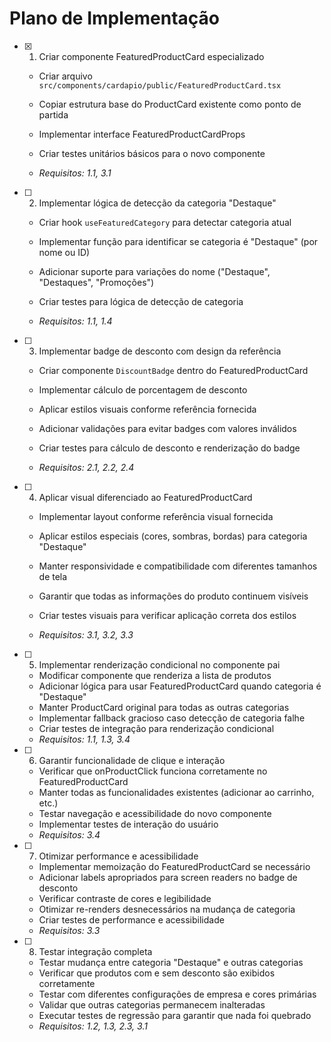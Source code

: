 # Plano de Implementação

- [x] 1. Criar componente FeaturedProductCard especializado



  - Criar arquivo `src/components/cardapio/public/FeaturedProductCard.tsx`
  - Copiar estrutura base do ProductCard existente como ponto de partida
  - Implementar interface FeaturedProductCardProps
  - Criar testes unitários básicos para o novo componente


  - _Requisitos: 1.1, 3.1_

- [ ] 2. Implementar lógica de detecção da categoria "Destaque"
  - Criar hook `useFeaturedCategory` para detectar categoria atual
  - Implementar função para identificar se categoria é "Destaque" (por nome ou ID)

  - Adicionar suporte para variações do nome ("Destaque", "Destaques", "Promoções")
  - Criar testes para lógica de detecção de categoria
  - _Requisitos: 1.1, 1.4_

- [ ] 3. Implementar badge de desconto com design da referência
  - Criar componente `DiscountBadge` dentro do FeaturedProductCard
  - Implementar cálculo de porcentagem de desconto

  - Aplicar estilos visuais conforme referência fornecida
  - Adicionar validações para evitar badges com valores inválidos
  - Criar testes para cálculo de desconto e renderização do badge
  - _Requisitos: 2.1, 2.2, 2.4_

- [ ] 4. Aplicar visual diferenciado ao FeaturedProductCard
  - Implementar layout conforme referência visual fornecida
  - Aplicar estilos especiais (cores, sombras, bordas) para categoria "Destaque"
  - Manter responsividade e compatibilidade com diferentes tamanhos de tela
  - Garantir que todas as informações do produto continuem visíveis
  - Criar testes visuais para verificar aplicação correta dos estilos


  - _Requisitos: 3.1, 3.2, 3.3_



- [ ] 5. Implementar renderização condicional no componente pai
  - Modificar componente que renderiza a lista de produtos
  - Adicionar lógica para usar FeaturedProductCard quando categoria é "Destaque"
  - Manter ProductCard original para todas as outras categorias
  - Implementar fallback gracioso caso detecção de categoria falhe
  - Criar testes de integração para renderização condicional
  - _Requisitos: 1.1, 1.3, 3.4_

- [ ] 6. Garantir funcionalidade de clique e interação
  - Verificar que onProductClick funciona corretamente no FeaturedProductCard
  - Manter todas as funcionalidades existentes (adicionar ao carrinho, etc.)
  - Testar navegação e acessibilidade do novo componente
  - Implementar testes de interação do usuário
  - _Requisitos: 3.4_

- [ ] 7. Otimizar performance e acessibilidade
  - Implementar memoização do FeaturedProductCard se necessário
  - Adicionar labels apropriados para screen readers no badge de desconto
  - Verificar contraste de cores e legibilidade
  - Otimizar re-renders desnecessários na mudança de categoria
  - Criar testes de performance e acessibilidade
  - _Requisitos: 3.3_

- [ ] 8. Testar integração completa
  - Testar mudança entre categoria "Destaque" e outras categorias
  - Verificar que produtos com e sem desconto são exibidos corretamente
  - Testar com diferentes configurações de empresa e cores primárias
  - Validar que outras categorias permanecem inalteradas
  - Executar testes de regressão para garantir que nada foi quebrado
  - _Requisitos: 1.2, 1.3, 2.3, 3.1_